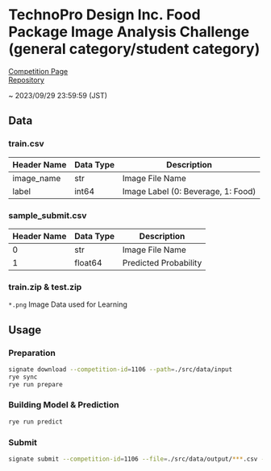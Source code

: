 # TechnoPro Design Inc. Food Package Image Analysis Challenge (general category/student category)

[Competition Page](https://signate.jp/competitions/1106)<br/>
[Repository](https://github.com/tkser/techpro-food-package)

~ 2023/09/29 23:59:59 (JST)

## Data

### train.csv

|Header Name|Data Type|Description|
|--|--|--|
|image_name|str|Image File Name|
|label|int64|Image Label (0: Beverage, 1: Food)|

### sample_submit.csv

|Header Name|Data Type|Description|
|--|--|--|
|0|str|Image File Name|
|1|float64|Predicted Probability|

### train.zip & test.zip

`*.png` Image Data used for Learning

## Usage

### Preparation
```bash
signate download --competition-id=1106 --path=./src/data/input
rye sync
rye run prepare
```

### Building Model & Prediction
```bash
rye run predict
```

### Submit
```bash
signate submit --competition-id=1106 --file=./src/data/output/***.csv --note="***"
```